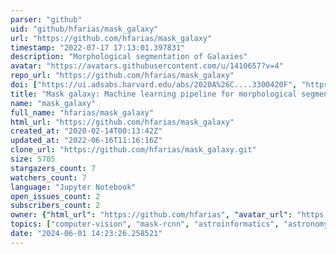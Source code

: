```yaml
---
parser: "github"
uid: "github/hfarias/mask_galaxy"
url: "https://github.com/hfarias/mask_galaxy"
timestamp: "2022-07-17 17:13:01.397831"
description: "Morphological segmentation of Galaxies"
avatar: "https://avatars.githubusercontent.com/u/1410657?v=4"
repo_url: "https://github.com/hfarias/mask_galaxy"
doi: ["https://ui.adsabs.harvard.edu/abs/2020A%26C....3300420F", "https://ui.adsabs.harvard.edu/abs/2021ascl.soft01007F/abstract"]
title: "Mask galaxy: Machine learning pipeline for morphological segmentation of galaxies"
name: "mask_galaxy"
full_name: "hfarias/mask_galaxy"
html_url: "https://github.com/hfarias/mask_galaxy"
created_at: "2020-02-14T00:13:42Z"
updated_at: "2022-06-16T11:16:16Z"
clone_url: "https://github.com/hfarias/mask_galaxy.git"
size: 5705
stargazers_count: 7
watchers_count: 7
language: "Jupyter Notebook"
open_issues_count: 2
subscribers_count: 2
owner: {"html_url": "https://github.com/hfarias", "avatar_url": "https://avatars.githubusercontent.com/u/1410657?v=4", "login": "hfarias", "type": "User"}
topics: ["computer-vision", "mask-rcnn", "astroinformatics", "astronomy"]
date: "2024-06-01 14:23:26.258521"
---
```

